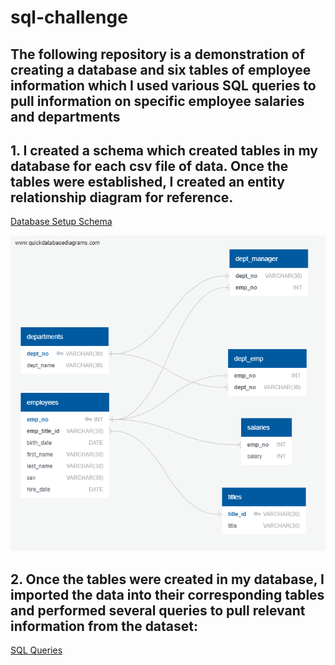 # sql-challenge

## The following repository is a demonstration of creating a database and six tables of employee information which I used various SQL queries to pull information on specific employee salaries and departments
## 1. I created a schema which created tables in my database for each csv file of data. Once the tables were established, I created an entity relationship diagram for reference.
[Database Setup Schema](employee_db_schema.sql)

![Entity Relationship Diagram](ERD.png)

## 2. Once the tables were created in my database, I imported the data into their corresponding tables and performed several queries to pull relevant information from the dataset:
[SQL Queries](employee_db_queries.sql)
